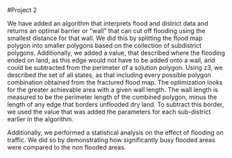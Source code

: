 #Project 2

We have added an algorithm that interprets flood and district data and returns an optimal barrier or "wall" that can cut off flooding using the smallest distance for that wall. We did this by splitting the flood map polygon into smaller polygons based on the collection of subdistrict polygons. Additionally, we added a value, that described where the flooding ended on land, as this edge would not have to be added onto a wall, and could be subtracted from the perimeter of a solution polygon. Using z3, we described the set of all states, as that including every possible polygon combination obtained from the fractured flood map. The optimization looks for the greater achievable area with a given wall length. The wall length is measured to be the perimeter length of the combined polygon, minus the length of any edge that borders unflooded dry land. To subtract this border, we used the value that was added the parameters for each sub-district earlier in the algorithm.

Additionally, we performed a statistical analysis on the effect of flooding on traffic. We did so by demonstrating how significantly busy flooded areas were compared to the non flooded areas. 

